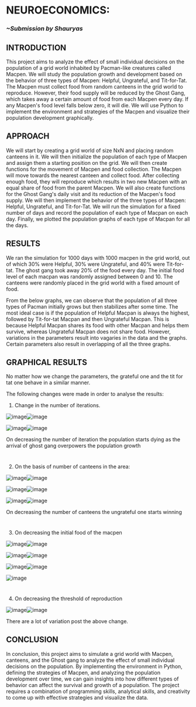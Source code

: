 <!-- # BCS-Takneek-PS-2023
This is a repo containing the code and the documentation for the BCS PS, Takneek 2023.
 -->
# NEUROECONOMICS:

### _~Submission by Shauryas_

## INTRODUCTION

This project aims to analyze the effect of small individual decisions on the population of a grid world inhabited by Pacman-like creatures called Macpen. We will study the population growth and development based on the behavior of three types of Macpen: Helpful, Ungrateful, and Tit-for-Tat. The Macpen must collect food from random canteens in the grid world to reproduce. However, their food supply will be reduced by the Ghost Gang, which takes away a certain amount of food from each Macpen every day. If any Macpen's food level falls below zero, it will die. We will use Python to implement the environment and strategies of the Macpen and visualize their population development graphically.


## APPROACH

We will start by creating a grid world of size NxN and placing random canteens in it. We will then initialize the population of each type of Macpen and assign them a starting position on the grid. We will then create functions for the movement of Macpen and food collection. The Macpen will move towards the nearest canteen and collect food. After collecting enough food, they will reproduce which results in two new Macpen with an equal share of food from the parent Macpen. We will also create functions for the Ghost Gang's daily visit and its reduction of the Macpen's food supply. We will then implement the behavior of the three types of Macpen: Helpful, Ungrateful, and Tit-for-Tat. We will run the simulation for a fixed number of days and record the population of each type of Macpan on each day. Finally, we plotted the population graphs of each type of Macpan for all the days.

## RESULTS

We ran the simulation for 1000 days with 1000 macpen in the grid world, out of which 30% were Helpful, 30% were Ungrateful, and 40% were Tit-for-tat. The ghost gang took away 20% of the food every day. The initial food level of each macpan was randomly assigned between 0 and 10. The canteens were randomly placed in the grid world with a fixed amount of food.

From the below graphs, we can observe that the population of all three types of Pacman initially grows but then stabilizes after some time. The most ideal case is if the population of Helpful Macpan is always the highest, followed by Tit-for-tat Macpan and then Ungrateful Macpan. This is because Helpful Macpan shares its food with other Macpan and helps them survive, whereas Ungrateful Macpan does not share food. However, variations in the parameters result into vagaries in the data and the graphs. Certain parameters also result in overlapping of all the three graphs.


## GRAPHICAL RESULTS

No matter how we change the parameters, the grateful one and the tit for tat one behave in a similar manner.

The following changes were made in order to analyse the results:

1. Change in the number of iterations.

![image](https://user-images.githubusercontent.com/123170794/229425902-a4488b4c-8ab7-4ac0-8762-4e55187d1990.png)![image](https://user-images.githubusercontent.com/123170794/229425957-34498985-1a83-4b7f-9ee5-fd6608cb35c5.png)

![image](https://user-images.githubusercontent.com/123170794/229426220-69ab5782-80a9-4d44-b223-4a78361287a3.png)![image](https://user-images.githubusercontent.com/123170794/229426243-acc874f9-5e3f-4542-abc7-9005193d53b4.png)

On decreasing the number of iteration the population starts dying as the arrival of ghost gang overpowers the population growth

# 

2. On the basis of number of canteens in the area:

![image](https://user-images.githubusercontent.com/123170794/229426477-b9cbb96c-9009-466a-b3fd-b2554c032c83.png)![image](https://user-images.githubusercontent.com/123170794/229426493-123d6d30-665b-4dfa-a491-0f6e7c964c24.png)

![image](https://user-images.githubusercontent.com/123170794/229426501-a2e16b78-aeb5-4820-98cc-ec4afeb43955.png)![image](https://user-images.githubusercontent.com/123170794/229426526-18cac48d-6709-465d-b1b8-87450cfafca9.png)

![image](https://user-images.githubusercontent.com/123170794/229426653-e14dd75f-c816-43c2-985f-372bf4d6047b.png)![image](https://user-images.githubusercontent.com/123170794/229426670-460d59d7-45d5-4f97-b7ce-a587644c179f.png)

On decreasing the number of canteens the ungrateful one starts winning

#

3. On decreasing the initial food of the macpen 

![image](https://user-images.githubusercontent.com/123170794/229426777-1a5e3d70-9f43-4a51-9319-98036408d8ba.png)![image](https://user-images.githubusercontent.com/123170794/229426805-ab412f22-9ffd-4b6f-a018-752672bc2f69.png)

![image](https://user-images.githubusercontent.com/123170794/229426862-bdc0e505-e725-4a46-b3a9-c6813b8e8a59.png)![image](https://user-images.githubusercontent.com/123170794/229426874-3f2c06fb-f88b-4f9e-9e3f-675f7827e68e.png)

![image](https://user-images.githubusercontent.com/123170794/229426938-b05e5ed2-a433-4b0c-b08f-654db7c37ad4.png)![image](https://user-images.githubusercontent.com/123170794/229426947-b2d0a82b-ebb7-4529-90fe-b552229ce4fa.png)

![image](https://user-images.githubusercontent.com/123170794/229426969-3a8173b0-2202-40f7-a352-29b58a00cd12.png)

#

4. On decreasing the threshold of reproduction

![image](https://user-images.githubusercontent.com/123170794/229428468-78a840ec-fb61-454b-9879-c36e7f73a55e.png)![image](https://user-images.githubusercontent.com/123170794/229428622-8464c069-cd7e-468c-97a6-4a3991d2c817.png)



There are a lot of variation post the above change.



## CONCLUSION
In conclusion, this project aims to simulate a grid world with Macpen, canteens, and the Ghost gang to analyze the effect of small individual decisions on the population. By implementing the environment in Python, defining the strategies of Macpen, and analyzing the population development over time, we can gain insights into how different types of behavior can affect the survival and growth of a population. The project requires a combination of programming skills, analytical skills, and creativity to come up with effective strategies and visualize the data.

